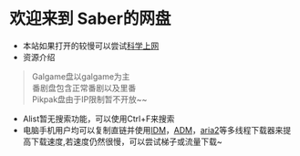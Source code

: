 # 欢迎来到 Saber的网盘
* 本站如果打开的较慢可以尝试[科学上网](https://moelink.org/gVuriDM)  
* 资源介绍
>Galgame盘以galgame为主  
>番剧盘包含正常番剧以及里番  
>Pikpak盘由于IP限制暂不开放~~ 
* Alist暂无搜索功能，可以使用Ctrl+F来搜索
* 电脑手机用户均可以复制直链并使用[IDM](https://moelink.org/idm)，[ADM](https://moelink.org/adm)，[aria2](https://moelink.org/aira2)等多线程下载器来提高下载速度,若速度仍然很慢，可以尝试梯子或流量下载~
